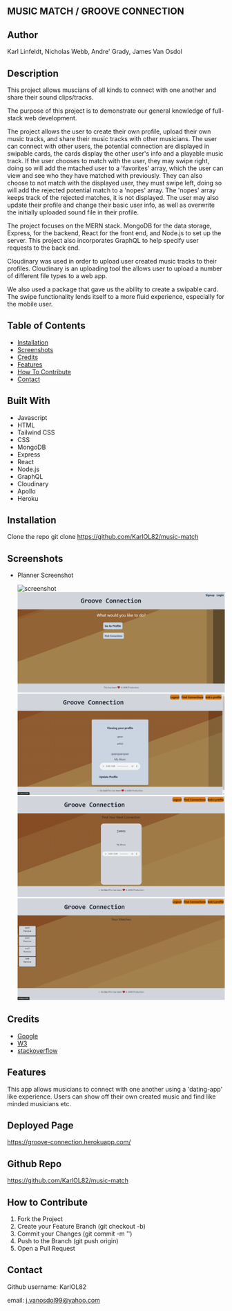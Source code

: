 ## MUSIC MATCH / GROOVE CONNECTION

## Author

Karl Linfeldt, Nicholas Webb, Andre' Grady, James Van Osdol

## Description

This project allows muscians of all kinds to connect with one another and share their sound clips/tracks. 

The purpose of this project is to demonstrate our general knowledge of full-stack web development.

The project allows the user to create their own profile, upload their own music tracks, and share their music tracks with other musicians. The user can connect with other users, the potential connection are displayed in swipable cards, the cards display the other user's info and a playable music track. If the user chooses to match with the user, they may swipe right, doing so will add the mtached user to a 'favorites' array, which the user can view and see who they have matched with previously. They can also choose to not match with the displayed user, they must swipe left, doing so will add the rejected potential match to a 'nopes' array. The 'nopes' array keeps track of the rejected matches, it is not displayed. The user may also update their profile and change their basic user info, as well as overwrite the initially uploaded sound file in their profile. 

The project focuses on the MERN stack. MongoDB for the data storage, Express, for the backend, React for the front end, and Node.js to set up the server. This project also incorporates GraphQL to help specify user requests to the back end. 

Cloudinary was used in order to upload user created music tracks to their profiles. Cloudinary is an uploading tool the allows user to upload a number of different file types to a web app.

We also used a package that gave us the ability to create a swipable card. The swipe functionality lends itself to a more fluid experience, especially for the mobile user.





## Table of Contents

- [Installation](#installation)
- [Screenshots](#screenshots)
- [Credits](#credits)
- [Features](#features)
- [How To Contribute](#how-to-contribute)
- [Contact](#contact)


## Built With

- Javascript
- HTML
- Tailwind CSS
- CSS
- MongoDB
- Express
- React
- Node.js
- GraphQL
- Cloudinary
- Apollo
- Heroku



## Installation

Clone the repo
git clone https://github.com/KarlOL82/music-match


## Screenshots


- Planner Screenshot


  ![screenshot](/assets/planner-screenshot.png)
  ![screenshot](/assets/music-match-home.png)
  ![screenshot](/assets/music-match-profile.png)
  ![screenshot](/assets/music-match-connection-card.png)
  ![screenshot](/assets/music-match-favorites.png)


## Credits

- [Google](https://www.google.com)
- [W3](https://www.w3schools.com)
- [stackoverflow](https://stackoverflow.com/)

## Features

This app allows musicians to connect with one another using a 'dating-app' like experience. Users can show off their own created music and find like minded musicians etc.


## Deployed Page

https://groove-connection.herokuapp.com/


## Github Repo

https://github.com/KarlOL82/music-match


## How to Contribute

1. Fork the Project
2. Create your Feature Branch (git checkout -b)
3. Commit your Changes (git commit -m '')
4. Push to the Branch (git push origin)
5. Open a Pull Request


## Contact

Github username: KarlOL82

email: j.vanosdol99@yahoo.com

